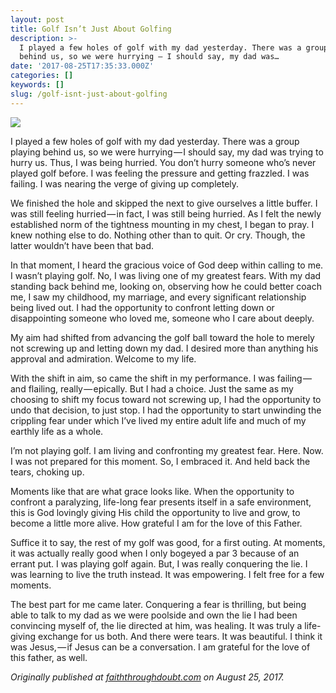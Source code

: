 ```yaml
---
layout: post
title: Golf Isn’t Just About Golfing
description: >-
  I played a few holes of golf with my dad yesterday. There was a group playing
  behind us, so we were hurrying — I should say, my dad was…
date: '2017-08-25T17:35:33.000Z'
categories: []
keywords: []
slug: /golf-isnt-just-about-golfing
---
```


![](https://cdn-images-1.medium.com/max/1200/1*2H8NOy0GyEtNcGpc3bWY7A.jpeg)

I played a few holes of golf with my dad yesterday. There was a group playing behind us, so we were hurrying — I should say, my dad was trying to hurry us. Thus, I was being hurried. You don’t hurry someone who’s never played golf before. I was feeling the pressure and getting frazzled. I was failing. I was nearing the verge of giving up completely.<!--more-->

We finished the hole and skipped the next to give ourselves a little buffer. I was still feeling hurried — in fact, I was still being hurried. As I felt the newly established norm of the tightness mounting in my chest, I began to pray. I knew nothing else to do. Nothing other than to quit. Or cry. Though, the latter wouldn’t have been that bad.

In that moment, I heard the gracious voice of God deep within calling to me. I wasn’t playing golf. No, I was living one of my greatest fears. With my dad standing back behind me, looking on, observing how he could better coach me, I saw my childhood, my marriage, and every significant relationship being lived out. I had the opportunity to confront letting down or disappointing someone who loved me, someone who I care about deeply.

My aim had shifted from advancing the golf ball toward the hole to merely not screwing up and letting down my dad. I desired more than anything his approval and admiration. Welcome to my life.

With the shift in aim, so came the shift in my performance. I was failing — and flailing, really — epically. But I had a choice. Just the same as my choosing to shift my focus toward not screwing up, I had the opportunity to undo that decision, to just stop. I had the opportunity to start unwinding the crippling fear under which I’ve lived my entire adult life and much of my earthly life as a whole.

I’m not playing golf. I am living and confronting my greatest fear. Here. Now. I was not prepared for this moment. So, I embraced it. And held back the tears, choking up.

Moments like that are what grace looks like. When the opportunity to confront a paralyzing, life-long fear presents itself in a safe environment, this is God lovingly giving His child the opportunity to live and grow, to become a little more alive. How grateful I am for the love of this Father.

Suffice it to say, the rest of my golf was good, for a first outing. At moments, it was actually really good when I only bogeyed a par 3 because of an errant put. I was playing golf again. But, I was really conquering the lie. I was learning to live the truth instead. It was empowering. I felt free for a few moments.

The best part for me came later. Conquering a fear is thrilling, but being able to talk to my dad as we were poolside and own the lie I had been convincing myself of, the lie directed at him, was healing. It was truly a life-giving exchange for us both. And there were tears. It was beautiful. I think it was Jesus, — if Jesus can be a conversation. I am grateful for the love of this father, as well.

_Originally published at_ [_faiththroughdoubt.com_](http://faiththroughdoubt.com/golf-isnt-just-golfing/) _on August 25, 2017._
